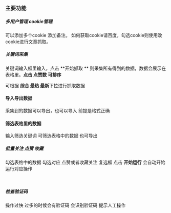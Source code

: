### 主要功能

 ##### 多用户管理   cookie管理

可以添加多个cookie 添加备注。  如何获取cookie请百度，勾选cookie则使用改cookie进行文章抓取。

##### 关键词采集

关键词输入框里输入，点击  **开始抓取 ** 则采集所有得到的数据，数据会展示在表格里。**点击  点赞数  可排序**

可根据 **综合   最热   最新**下拉进行抓取数据

#### 导入导出数据

采集到的数据可以导出，也可以导入  前提是格式正确

#### 筛选表格里的数据

输入筛选关键词  可筛选表格中的数据  也可导出

##### 批量关注 点赞 收藏

勾选表格中的数据  勾选对应  点赞或者收藏关注  复选框   点击 **开始运行** 会自动开始运行对应操作

<br/>

##### 检查验证码

操作过快 过多的时候会有验证码   会识别验证码 提示人工操作
